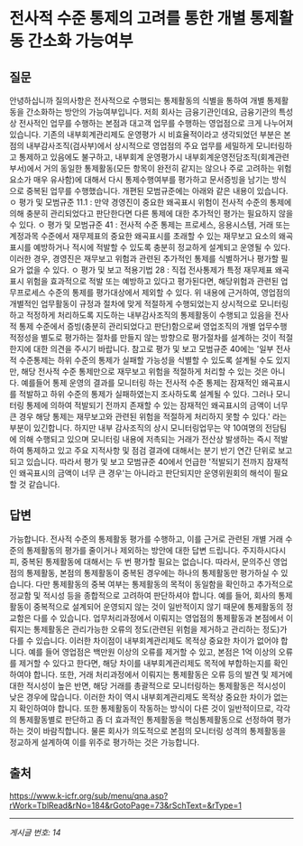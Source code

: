 # 전사적 수준 통제의 고려를 통한 개별 통제활동 간소화 가능여부

## 질문
안녕하십니까 질의사항은 전사적으로 수행되는 통제활동의 식별을 통하여 개별 통제활동을 간소화하는 방안의 가능여부입니다.
저희 회사는 금융기관인데요, 금융기관의 특성상 전사적인 업무를 수행하는 본점과 대고객 업무를 수행하는 영업점으로 크게 나누어져 있습니다.
기존의 내부회계관리제도 운영평가 시 비효율적이라고 생각되었던 부분은 본점의 내부감사조직(검사부)에서 상시적으로 영업점의 주요 업무를 세밀하게 모니터링하고 통제하고 있음에도 불구하고, 내부회계 운영평가시 내부회계운영전담조직(회계관련 부서)에서 거의 동일한 통제활동(모든 항목이 완전히 같지는 않으나 주로 고려하는 위험요소가 매우 유사함)에 대해서 다시 통제수행여부를 평가하고 문서증빙을 남기는 방식으로 중복된 업무를 수행했습니다.
개편된 모범규준에는 아래와 같은 내용이 있습니다.
ㅇ 평가 및 모범규준 11.1 : 만약 경영진이 중요한 왜곡표시 위험이 전사적 수준의 통제에 의해 충분히 관리되었다고 판단한다면 다른 통제에 대한 추가적인 평가는 필요하지 않을 수 있다.
ㅇ 평가 및 모범규준 41 : 전사적 수준 통제는 프로세스, 응용시스템, 거래 또는 계정과목 수준에서 재무제표의 중요한 왜곡표시를 초래할 수 있는 재무보고 요소의 왜곡표시를 예방하거나 적시에 적발할 수 있도록 충분히 정교하게 설계되고 운영될 수 있다. 이러한 경우, 경영진은 재무보고 위험과 관련된 추가적인 통제를 식별하거나 평가할 필요가 없을 수 있다.
ㅇ 평가 및 보고 적용기법 28 : 직접 전사통제가 특정 재무제표 왜곡표시 위험을 효과적으로 적발 또는 예방하고 있다고 평가된다면, 해당위험과 관련된 업무프로세스 수준의 통제를 평가대상에서 제외할 수 있다.
위 내용에 근거하여, 영업점의 개별적인 업무활동이 규정과 절차에 맞게 적절하게 수행되었는지 상시적으로 모니터링하고 적정하게 처리하도록 지도하는 내부감사조직의 통제활동이 수행되고 있음을 전사적 통제 수준에서 증빙(충분히 관리되었다고 판단)함으로써 영업조직의 개별 업무수행 적정성을 별도로 평가하는 절차를 만들지 않는 방향으로 평가절차를 설계하는 것이 적절한지에 대한 의견을 주시기 바랍니다.
참고로 평가 및 보고 모범규준 40에는 '일부 전사적 수준통제는 하위 수준의 통제가 실패할 가능성을 식별할 수 있도록 설계될 수도 있지만, 해당 전사적 수준 통제만으로 재무보고 위험을 적절하게 처리할 수 있는 것은 아니다. 예를들어 통제 운영의 결과를 모니터링 하는 전사적 수준 통제는 잠재적인 왜곡표시를 적발하고 하위 수준의 통제가 실패하였는지 조사하도록 설계될 수 있다. 그러나 모니터링 통제에 의하여 적발되기 전까지 존재할 수 있는 잠재적인 왜곡표시의 금액이 너무 큰 경우 해당 통제는 재무보고와 관련된 위험을 적절하게 처리하지 못할 수 있다.' 라는 부분이 있긴합니다. 하지만 내부 감사조직의 상시 모니터링업무는 약 10여명의 전담팀에 의해 수행되고 있으며 모니터링 내용에 저촉되는 거래가 전산상 발생하는 즉시 적발하여 통제하고 있고 주요 지적사항 및 점검 결과에 대해서는 분기 반기 연간 단위로 보고되고 있습니다. 따라서 평가 및 보고 모범규준 40에서 언급한 '적발되기 전까지 잠재적인 왜곡표시의 금액이 너무 큰 경우'는 아니라고 판단되지만 운영위원회의 해석이 필요할 것 같습니다.

## 답변
가능합니다.
전사적 수준의 통제활동 평가를 수행하고, 이를 근거로 관련된 개별 거래 수준의 통제활동의 평가를 줄이거나 제외하는 방안에 대한 답변 드립니다.
주지하시다시피, 중복된 통제활동에 대해서는 두 번 평가할 필요는 없습니다. 따라서, 문의주신 영업점의 통제활동, 본점의 통제활동이 중복된 경우에는 하나의 통제활동만 평가하실 수 있습니다.
다만 통제활동의 중복 여부는 통제활동의 목적이 동일함을 확인하고 추가적으로 정교함 및 적시성 등을 종합적으로 고려하여 판단하셔야 합니다.
예를 들어, 회사의 통제활동이 중복적으로 설계되어 운영되지 않는 것이 일반적이지 않기 때문에 통제활동의 정교함은 다를 수 있습니다. 업무처리과정에서 이뤄지는 영업점의 통제활동과 본점에서 이뤄지는 통제활동은 관리가능한 오류의 정도(관련된 위험을 제거하고 관리하는 정도)가 다를 수 있습니다.
이러한 차이점이 내부회계관리제도 목적상 중요한 차이가 없어야 합니다. 예를 들어 영업점은 백만원 이상의 오류를 제거할 수 있고, 본점은 1억 이상의 오류를 제거할 수 있다고 한다면, 해당 차이를 내부회계관리제도 목적에 부합하는지를 확인하여야 합니다. 또한, 거래 처리과정에서 이뤄지는 통제활동은 오류 등의 발견 및 제거에 대한 적시성이 높은 반면, 해당 거래를 총괄적으로 모니터링하는 통제활동은 적시성이 낮은 경우에 많습니다. 이러한 차이 역시 내부회계관리제도 목적상 중요한 차이가 없는지 확인하여야 합니다.
또한 통제활동이 작동하는 방식이 다른 것이 일반적이므로, 각각의 통제활동별로 판단하고 좀 더 효과적인 통제활동을 핵심통제활동으로 선정하여 평가하는 것이 바람직합니다. 물론 회사가 의도적으로 본점의 모니터링 성격의 통제활동을 정교하게 설계하여 이를 위주로 평가하는 것은 가능합니다.

## 출처
https://www.k-icfr.org/sub/menu/qna.asp?rWork=TblRead&rNo=184&rGotoPage=73&rSchText=&rType=1

---
*게시글 번호: 14*
